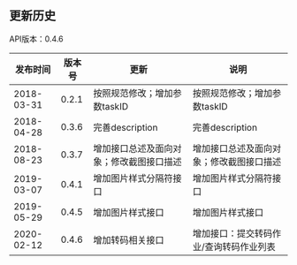 更新历史
---------------------------------------------------------------------
API版本：0.4.6
 
|    发布时间      |  版本号    | 更新       | 说明
| ---------------| -----------|-----------|---------|
| 2018-03-31  | 0.2.1 |  按照规范修改；增加参数taskID  |按照规范修改；增加参数taskID
| 2018-04-28 | 0.3.6 | 完善description  |完善description
| 2018-08-23  |0.3.7 | 增加接口总述及面向对象；修改截图接口描述 |增加接口总述及面向对象；修改截图接口描述
| 2019-03-07  |0.4.1 | 增加图片样式分隔符接口 |增加图片样式分隔符接口
| 2019-05-29  |0.4.5 | 增加图片样式接口 |增加图片样式接口
| 2020-02-12  |0.4.6 | 增加转码相关接口 |增加接口：提交转码作业/查询转码作业列表
